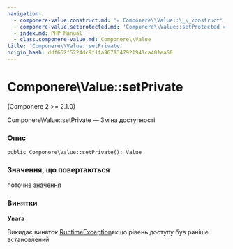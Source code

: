 ```yaml
---
navigation:
  - componere-value.construct.md: '« Componere\\Value::\_\_construct'
  - componere-value.setprotected.md: 'Componere\\Value::setProtected »'
  - index.md: PHP Manual
  - class.componere-value.md: Componere\\Value
title: 'Componere\\Value::setPrivate'
origin_hash: ddf652f5224dc9f1fa9671347921941ca401ea50
---
```

# Componere\\Value::setPrivate

(Componere 2 >= 2.1.0)

Componere\\Value::setPrivate — Зміна доступності

### Опис

```methodsynopsis
public Componere\Value::setPrivate(): Value
```

### Значення, що повертаються

поточне значення

### Винятки

**Увага**

Викидає виняток [RuntimeException](class.runtimeexception.md)якщо рівень доступу був раніше встановлений
